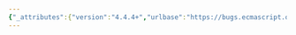 ```yaml
---
{"_attributes":{"version":"4.4.4+","urlbase":"https://bugs.ecmascript.org/","maintainer":"dherman@mozilla.com"},"bug":{"bug_id":445,"creation_ts":"2012-07-05 23:57:00 -0700","short_desc":"\"Bound Names\" vs \"BoundNames\"","delta_ts":"2012-07-08 21:33:15 -0700","product":"Draft for 6th Edition","component":"editorial issue","version":"Rev 8: June 15, 2012 Draft","rep_platform":"All","op_sys":"All","bug_status":"RESOLVED","resolution":"FIXED","priority":"Normal","bug_severity":"minor","everconfirmed":true,"reporter":{"uid":"jmdyck","name":"Michael Dyck"},"assigned_to":{"uid":"allen","name":"Allen Wirfs-Brock"},"long_desc":[{"commentid":1103,"comment_count":0,"who":{"uid":"jmdyck","name":"Michael Dyck"},"bug_when":"2012-07-05 23:57:04 -0700","thetext":"The spec is inconsistent on \"Bound Names\" vs \"BoundNames\".\n(The latter is in the majority.)"},{"commentid":1104,"comment_count":1,"who":{"uid":"jmdyck","name":"Michael Dyck"},"bug_when":"2012-07-06 00:19:16 -0700","thetext":"Simlarly:\n    \"Var Declared Names\" vs \"VarDeclaredNames\"\n    \"String Value\" vs \"StringValue\""},{"commentid":1121,"comment_count":2,"who":{"uid":"allen","name":"Allen Wirfs-Brock"},"bug_when":"2012-07-07 16:32:25 -0700","thetext":"corrected in editor;s draft\n\nconsistently using the camel case names"}]}}
---
```

